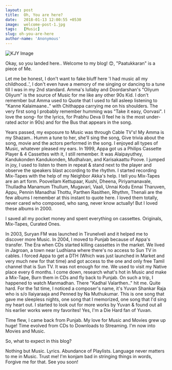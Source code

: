 ```yaml
---
layout: post
title:  Oh, You are here?
date:   2018-01-13 12:00:55 +0530
image:  welcome-post-1.jpg
tags:   [Music]
slug: oh-you-are-here
author-name: 'Anonymous'
---
```


<p><img src="https://pattukkaaran.in/img/kj-img.png" alt="KJY Image" class="img-responsive reveal-in" style="
    max-width: 300px;
    margin: 0 auto;
    text-align: center;
"></p>
Okay, so you landed here.. Welcome to my blog! 😊, "Paatukkaran" is a piece of Me.

Let me be honest, I don't want to fake bluff here 'I had music all my childhood..', I don't even have a memory of me singing or dancing to a tune till I was in my 2nd standard. Amma's lullaby and Doordarshan's "Oliyum Oliyum" is the source of Music for me like any other 90s Kid. I don't remember but Amma used to Quote that I used to fall asleep listening to "Kanne Kalaimaane.." with  Chithappa carrying me on his shoulders. The very first song I probably remember humming was "Take it easy, Oorvasi". I love the song- for the lyrics, for Prabhu Deva (I feel he is the most under-rated actor in 90s) and for the Bus that appears in the song.

Years passed, my exposure to Music was through Cable TV's! My Amma is my Shazam.. Humm a tune to her, she'll sing the song, Give trivia about the song, movie and the actors performed in the song. I enjoyed all types of Music, whatever pleased my ears. In 1999, Appa got us a Philips Cassette Player & 4 Cassettes with it, I still remember. It was Alaipayuthey, Kandukonden Kandukonden, Mudhalvan, and Karisakaattu Poove. I jumped in joy, I used to listen to them in repeat & stand next to the player and observe the speakers blast according to the rhythm. I started recording Mix-Tapes with the help of my Neighbor Akka's help. I tell you Mix-Tapes are an art form. Poovellam Kettupaar, Kushi, Dheena, Piriyamanavale, Thulladha Manamum Thullum, Mugavari, Vaali, Unnai Kodu Ennai Tharuven, Appu, Pennin Manadhai Thottu, Parthen Rasithen, Rhythm, Thenali are the few albums I remember at this instant to quote here. I loved them totally, never cared who composed, who sang, never know actually! But I loved these albums in 2000.

I saved all my pocket money and spent everything on cassettes. Originals, Mix-Tapes, Curated Ones.

In 2003, Suryan FM was launched in Tirunelveli and it helped me to discover more Music. In 2004, I moved to Punjab because of Appa's transfer. The Era when CDs started killing cassettes in the market. We lived in Jagroan, a town near Ludhiana where there's no access to Sun TV in cables. I forced Appa to get a DTH (Which was just launched in Market and very much new for that time) and got access to the one and only free Tamil channel that is Sun TV. It was not enough for me. We used to visit my Native place every 6 months. I come down, research what's hot in Music and make a Mix-Tape, Burn them in CDs and fly back to Punjab. On such a trip, I happened to watch Manmadhan. There "Kadhal Valarthen.." hit me. Quite hard. For the 1st time, I noticed a composer's name, it's Yuvan Shankar Raja who is s/o Ilaiyaraaja and Penned by Na Muthukumar. This is one song that gave me sleepless nights, one song that I memorized, one song that I'd sing my heart out. I started to look out for more works by Yuvan & found out all his earlier works were my favorites! Yes, I'm a Die Hard fan of Yuvan.

Time flew, I came back from Punjab. My love for Music and Movies grew up huge! Time evolved from CDs to Downloads to Streaming. I'm now into Movies and Music.

So, what to expect in this blog?

Nothing but Music. Lyrics. Abundance of Playlists. Language never matters to me in Music. Trust me! I'm konjam bad in stringing things in words, Forgive me for that. See you soon!

